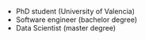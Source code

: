 - PhD student (University of Valencia)
- Software engineer (bachelor degree)
- Data Scientist (master degree)
